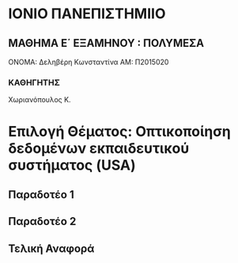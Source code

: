 
# ΙΟΝΙΟ ΠΑΝΕΠΙΣΤΗΜΙΙΟ
## ΜΑΘΗΜΑ Ε΄ ΕΞΑΜΗΝΟΥ : ΠΟΛΥΜΕΣΑ
ΟΝΟΜΑ: Δεληβέρη Κωνσταντίνα 
ΑΜ: Π2015020

 ### ΚΑΘΗΓΗΤΗΣ
Χωριανόπουλος Κ.

# Επιλογή Θέματος: Οπτικοποίηση δεδομένων εκπαιδευτικού συστήματος (USA)

## Παραδοτέο 1

## Παραδοτέο 2

## Τελική Αναφορά
